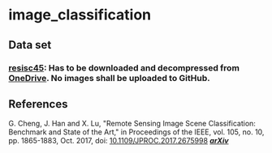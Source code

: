 # image_classification

## Data set
### [resisc45](https://www.tensorflow.org/datasets/catalog/resisc45): Has to be downloaded and decompressed from [OneDrive](https://1drv.ms/u/s!AmgKYzARBl5ca3HNaHIlzp_IXjs). No images shall be uploaded to GitHub.

## References
G. Cheng, J. Han and X. Lu, "Remote Sensing Image Scene Classification: Benchmark and State of the Art," in Proceedings of the IEEE, vol. 105, no. 10, pp. 1865-1883, Oct. 2017, doi: [10.1109/JPROC.2017.2675998](https://ieeexplore.ieee.org/document/7891544)   **_[arXiv](https://arxiv.org/pdf/1703.00121.pdf)_**

